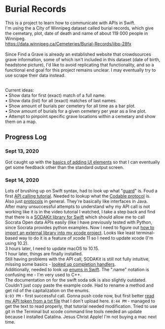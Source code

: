 # Burial Records

This is a project to learn how to communicate with APIs in Swift. <br>
I'm using the a City of Winnipeg dataset called burial records, which give the cemetary, plot, date of death and name of about 119 000 people in Winnipeg. <br>
https://data.winnipeg.ca/Cemeteries/Burial-Records/iibp-28fx <br>
<br>
Since Find a Grave is already an established website that crowdsources grave information, some of which isn't included in this dataset (date of birth, headstone picture), I'd like to avoid replicating that functionality, and so a functional end goal for this project remains unclear. I may eventually try to use scrape their data instead. <br>
<br>

Current ideas:<br>
• Show data for first (exact) match of a full name. <br>
• Show data (list) for all (exact) matches of last names.<br>
• Show amount of burials per cemetery for all time as a bar plot.<br>
• Show amount of burials for a given cemetery per year as a line plot.<br>
• Attempt to pinpoint specific grave locations within a cemetary and show them on a map. <br>

## Progress Log
### Sept 13, 2020
Got caught up with the [basics of adding UI elements](https://www.youtube.com/watch?v=BM2o8LG5QkE) so that I can eventually get some feedback other than the standard output screen. <br>

### Sept 14, 2020
Lots of brushing up on Swift syntax, had to look up what "[guard](https://stackoverflow.com/questions/30791488/swifts-guard-keyword)" is.
Foud a first [API calling tutorial](https://www.youtube.com/watch?v=sqo844saoC4). Needed to lookup what the [Codable protocol](https://www.credera.com/insights/using-codable-for-json-in-swift-4/) is. Also just [protocols](https://docs.swift.org/swift-book/LanguageGuide/Protocols.html) in general. They're basically like interfaces in Java. <br>
After many unsuccessful attempts to understand why my API call is not working like it is in the video tutorial I watched, I take a step back and find that there is a [SODAKit library for Swift](https://socrata.github.io/soda-swift/) which should allow me to call Socrata Open data APIs easily (like I have previously tested with Python, since Socrata provides python examples. Now I need to figure out [how to import an external library into my xcode project](https://www.youtube.com/watch?v=ZxHndSGmWcE). Looks like least terminal-based way to do it is a feature of xcode 11 so I need to update xcode (I'm using 10.2).
<br>
3 hours later, I need to update macOS to 10.15. <br>
1 hour later, things are finally installed. <br>
Still having problems with the API call, SODAKit is still not fully intuitive, missing some basics - [looked up completion handlers](https://programmingwithswift.com/understanding-completion-handlers-in-swift/). <br>
Additionally, needed to look up [enums in Swift](https://docs.swift.org/swift-book/LanguageGuide/Enumerations.html). The ".name" notation is confusing me - I'm very used to C++. <br>
The documentation on for the swift soda sdk is also slightly outdated. Couldn't just copy paste the example code. Had to rename a method and get rid of the capitalization on the enums. <br>
`8:03 PM` - first successful call. Gonna push code now, but first better [read my API token from a txt file](https://www.youtube.com/watch?v=e2N0kV5YQ18) that I don't upload here.
`8:44 PM` - managed to get the text to read properly, that tutorial needed modification. Tried to use git in the Terminal but xcode command line tools needed an update because I installed Catalina. Jesus Christ Apple! I'm not buying a mac next time. <br>
